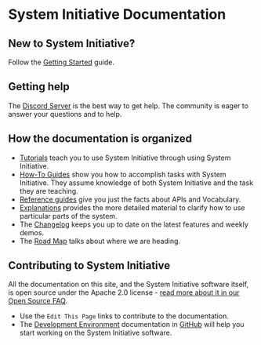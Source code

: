 # System Initiative Documentation

## New to System Initiative?

Follow the [Getting Started](./tutorials/getting-started.md) guide.

## Getting help

The [Discord Server](https://discord.com/invite/system-init) is the best way to
get help. The community is eager to answer your questions and to help.

## How the documentation is organized

- [Tutorials](./tutorials/index.md) teach you to use System Initiative through
  using System Initiative.
- [How-To Guides](./how-tos/index.md) show you how to accomplish tasks with
  System Initiative. They assume knowledge of both System Initiative and the
  task they are teaching.
- [Reference guides](./reference/index.md) give you just the facts about APIs
  and Vocabulary.
- [Explanations](./explanation/index.md) provides the more detailed material to
  clarify how to use particular parts of the system.
- The [Changelog](./changelog/index.md) keeps you up to date on the latest
  features and weekly demos.
- The [Road Map](./roadmap/index.md) talks about where we are heading.

## Contributing to System Initiative

All the documentation on this site, and the System Initiative software itself,
is open source under the Apache 2.0 license -
<a href="https://www.systeminit.com/open-source/" target="__self"> read more
about it in our Open Source FAQ</a>.

- Use the `Edit This Page` links to contribute to the documentation.
- The
  <a href="https://github.com/systeminit/si/blob/main/README.md" target="__self">Development
  Environment</a> documentation in
  <a href="https://github.com/systeminit/si">GitHub</a> will help you start
  working on the System Initiative software.
